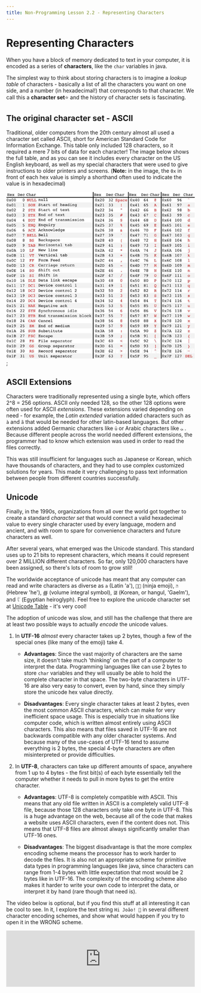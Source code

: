 ```yaml
---
title: Non-Programming Lesson 2.2 - Representing Characters
---
```

# Representing Characters

When you have a block of memory dedicated to text in your computer, it is encoded as a series of **characters**, like the `char` variables in java.

The simplest way to think about storing characters is to imagine a *lookup table* of characters - basically a list of all the characters you want on one side, and a number (in hexadecimal!) that corresponds to that character. We call this a **character set**:star: and the history of character sets is fascinating.

## The original character set - ASCII

Traditional, older computers from the 20th century almost all used a character set called ASCII, short for American Standard Code for Information Exchange. This table only included 128 characters, so it required a mere 7 bits of data for each character! The image below shows the full table, and as you can see it includes every character on the US English keyboard, as well as my special characters that were used to give instructions to older printers and screens. (**Note:** in the image, the `0x` in front of each hex value is simply a shorthand often used to indicate the value is in hexadecimal)

![ASCII table](media/ascii.jpg);

## ASCII Extensions

Characters were traditionally represented using a single byte, which offers 2^8 = 256 options. ASCII only needed 128, so the other 128 options were often used for ASCII *extensions*. These extensions varied depending on need - for example, the *Latin extended* variation added characters such as `à` and `ã` that would be needed for other latin-based languages. But other extensions added Germanic characters like `ü` or Arabic characters like `ﺖ` . Because different people across the world needed different extensions, the programmer had to know which extension was used in order to read the files correctly.

This was still insufficient for languages such as Japanese or Korean, which have thousands of characters, and they had to use complex customized solutions for years. This made it very challenging to pass text information between people from different countries successfully.

## Unicode

Finally, in the 1990s, organizations from all over the world got together to create a standard *character set* that would connect a valid hexadecimal value to every single character used by every language, modern and ancient, and with room to spare for convenience characters and future characters as well.

After several years, what emerged was the Unicode standard. This standard uses up to 21 bits to represent characters, which means it could represent over 2 MILLION different characters. So far, only 120,000 characters have been assigned, so there's lots of room to grow still! 

The worldwide acceptance of unicode has meant that any computer can read and write characters as diverse as `a` (Latin 'a'), `🐱‍👤` (ninja emoji), `ה` (Hebrew 'he'), `∰` (volume integral symbol), `갦` (Korean, or hangul, 'Gaelm'), and `𓀤` (Egyptian heiroglyph). Feel free to explore the unicode character set at [Unicode Table](https://unicode-table.com/en/) - it's very cool!

The adoption of unicode was slow, and still has the challenge that there are at least two possible ways to actually *encode* the unicode values. 

1. In **UTF-16** *almost* every character takes up 2 bytes, though a few of the special ones (like many of the emoji) take 4.  
   * **Advantages**: Since the vast majority of characters are the same size, it doesn't take much 'thinking' on the part of a computer to interpret the data. Programming languages like can use 2 bytes to store `char` variables and they will usually be able to hold the complete character in that space. The two-byte characters in UTF-16 are also very easy to convert, even by hand, since they simply store the unicode hex value directly.
  
   * **Disadvantages**: Every single character takes at least 2 bytes, even the most common ASCII characters, which can make for very inefficient space usage. This is especially true in situations like computer code, which is written almost entirely using ASCII characters. This also means that files saved in UTF-16 are not backwards compatible with any older character systems. And because many of the use-cases of UTF-16 tend to assume everything is 2 bytes, the special 4-byte characters are often misinterpreted or provide difficulties.
  
2. In **UTF-8**, characters can take up different amounts of space, anywhere from 1 up to 4 bytes - the first bit(s) of each byte essentially tell the computer whether it needs to pull in more bytes to get the entire character.
   * **Advantages**: UTF-8 is completely compatible with ASCII. This means that any old file written in ASCII is a completely valid UTF-8 file, because those 128 characters only take one byte in UTF-8. This is a huge advantage on the web, because all of the code that makes a website uses ASCII characters, even if the content does not. This means that UTF-8 files are almost always significantly smaller than UTF-16 ones.

   * **Disadvantages**: The biggest disadvantage is that the more complex encoding scheme means the processor has to work harder to decode the files. It is also not an appropriate scheme for primitive data types in programming languages like java, since characters can range from 1-4 bytes with little expectation that most would be 2 bytes like in UTF-16. The complexity of the encoding scheme also makes it harder to write your own code to interpret the data, or interpret it by hand (rare though that need is).

The video below is optional, but if you find this stuff at all interesting it can be cool to see. In it, I explore the text string `Hi João! 👋` in several different character encoding schemes, and show what would happen if you try to open it in the WRONG scheme.

<div class="iframe-container">
<iframe width="100%" src="https://www.youtube.com/embed/jLtV3j9j3ls" frameborder="0" allow="accelerometer; autoplay; encrypted-media; gyroscope; picture-in-picture" allowfullscreen></iframe>
</div>
